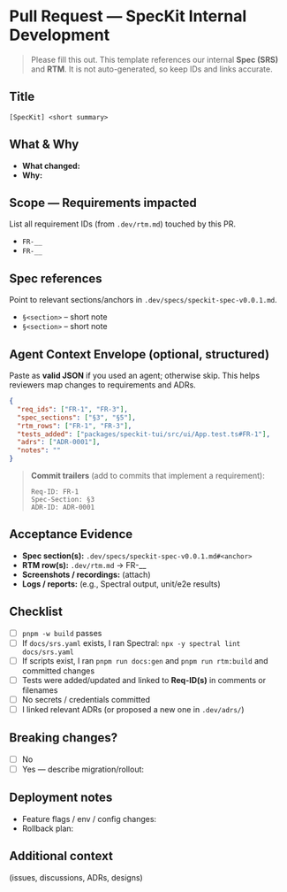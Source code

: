 # Pull Request — SpecKit Internal Development

> Please fill this out. This template references our internal **Spec (SRS)** and **RTM**. It is not auto-generated, so keep IDs and links accurate.

## Title
`[SpecKit] <short summary>`

## What & Why
- **What changed:**  
- **Why:**  

## Scope — Requirements impacted
List all requirement IDs (from `.dev/rtm.md`) touched by this PR.

- `FR-__`
- `FR-__`

## Spec references
Point to relevant sections/anchors in `.dev/specs/speckit-spec-v0.0.1.md`.

- `§<section>` – short note
- `§<section>` – short note

## Agent Context Envelope (optional, structured)
Paste as **valid JSON** if you used an agent; otherwise skip. This helps reviewers map changes to requirements and ADRs.

```json
{
  "req_ids": ["FR-1", "FR-3"],
  "spec_sections": ["§3", "§5"],
  "rtm_rows": ["FR-1", "FR-3"],
  "tests_added": ["packages/speckit-tui/src/ui/App.test.ts#FR-1"],
  "adrs": ["ADR-0001"],
  "notes": ""
}
```

> **Commit trailers** (add to commits that implement a requirement):
>
> ```
> Req-ID: FR-1
> Spec-Section: §3
> ADR-ID: ADR-0001
> ```

## Acceptance Evidence
- **Spec section(s):** `.dev/specs/speckit-spec-v0.0.1.md#<anchor>`
- **RTM row(s):** `.dev/rtm.md` → FR-__
- **Screenshots / recordings:** (attach)
- **Logs / reports:** (e.g., Spectral output, unit/e2e results)

## Checklist
- [ ] `pnpm -w build` passes
- [ ] If `docs/srs.yaml` exists, I ran Spectral: `npx -y spectral lint docs/srs.yaml`
- [ ] If scripts exist, I ran `pnpm run docs:gen` and `pnpm run rtm:build` and committed changes
- [ ] Tests were added/updated and linked to **Req-ID(s)** in comments or filenames
- [ ] No secrets / credentials committed
- [ ] I linked relevant ADRs (or proposed a new one in `.dev/adrs/`)

## Breaking changes?
- [ ] No
- [ ] Yes — describe migration/rollout:

## Deployment notes
- Feature flags / env / config changes:
- Rollback plan:

## Additional context
(issues, discussions, ADRs, designs)
